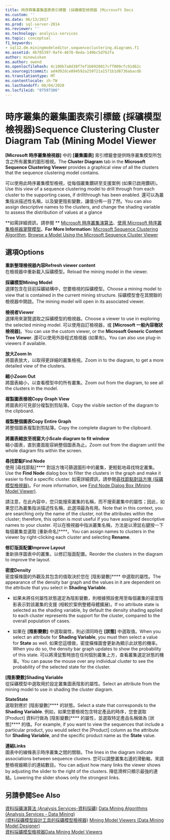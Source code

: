 ```yaml
---
title: 時序群集叢集圖表索引標籤 (採礦模型檢視器 |Microsoft Docs
ms.custom: ''
ms.date: 06/13/2017
ms.prod: sql-server-2014
ms.reviewer: ''
ms.technology: analysis-services
ms.topic: conceptual
f1_keywords:
- sql12.dm.miningmodeleditor.sequenceclustering.diagrams.f1
ms.assetid: 4b705397-9af4-4678-9eda-149bc5d762fa
author: minewiskan
ms.author: owend
ms.openlocfilehash: 4c100b7a8d38f7ef1b8920017cff009cfc91d62c
ms.sourcegitcommit: ad4d92dce894592a259721a1571b1d8736abacdb
ms.translationtype: MT
ms.contentlocale: zh-TW
ms.lasthandoff: 08/04/2020
ms.locfileid: "87597386"
---
```

# <a name="sequence-clustering-cluster-diagram-tab-mining-model-viewer"></a><span data-ttu-id="d7ce9-102">時序叢集的叢集圖表索引標籤 (採礦模型檢視器)</span><span class="sxs-lookup"><span data-stu-id="d7ce9-102">Sequence Clustering Cluster Diagram Tab (Mining Model Viewer</span></span>
  <span data-ttu-id="d7ce9-103">**[Microsoft 時序叢集檢視器]** 中的 **[叢集圖表]** 索引標籤會提供時序叢集模型所包含之所有叢集的圖形檢視。</span><span class="sxs-lookup"><span data-stu-id="d7ce9-103">The **Cluster Diagram** tab in the **Microsoft Sequence Clustering Viewer** provides a graphical view of all the clusters that the sequence clustering model contains.</span></span>  
  
 <span data-ttu-id="d7ce9-104">可以使用此時序叢集模型檢視，從每個叢集鑽研至支援案例 (如果已啟用鑽研)。</span><span class="sxs-lookup"><span data-stu-id="d7ce9-104">Use this view of a sequence clustering model to drill through from each cluster to the supporting cases, if drillthrough has been enabled.</span></span> <span data-ttu-id="d7ce9-105">還可以為叢集指派描述性名稱，以及變更陰影變數，讓值分佈一目了然。</span><span class="sxs-lookup"><span data-stu-id="d7ce9-105">You can also assign descriptive names to the clusters, and change the shading variable to assess the distribution of values at a glance</span></span>  
  
 <span data-ttu-id="d7ce9-106">\*\*如需詳細資訊，請參閱 \*\* [Microsoft 時序叢集演算法](data-mining/microsoft-sequence-clustering-algorithm.md)、[使用 Microsoft 時序叢集檢視器瀏覽模型](data-mining/browse-a-model-using-the-microsoft-sequence-cluster-viewer.md)。</span><span class="sxs-lookup"><span data-stu-id="d7ce9-106">**For More Information:** [Microsoft Sequence Clustering Algorithm](data-mining/microsoft-sequence-clustering-algorithm.md), [Browse a Model Using the Microsoft Sequence Cluster Viewer](data-mining/browse-a-model-using-the-microsoft-sequence-cluster-viewer.md)</span></span>  
  
## <a name="options"></a><span data-ttu-id="d7ce9-107">選項</span><span class="sxs-lookup"><span data-stu-id="d7ce9-107">Options</span></span>  
 <span data-ttu-id="d7ce9-108">**重新整理檢視器內容**</span><span class="sxs-lookup"><span data-stu-id="d7ce9-108">**Refresh viewer content**</span></span>  
 <span data-ttu-id="d7ce9-109">在檢視器中重新載入採礦模型。</span><span class="sxs-lookup"><span data-stu-id="d7ce9-109">Reload the mining model in the viewer.</span></span>  
  
 <span data-ttu-id="d7ce9-110">**採礦模型**</span><span class="sxs-lookup"><span data-stu-id="d7ce9-110">**Mining Model**</span></span>  
 <span data-ttu-id="d7ce9-111">選擇包含在目前採礦結構中，您要檢視的採礦模型。</span><span class="sxs-lookup"><span data-stu-id="d7ce9-111">Choose a mining model to view that is contained in the current mining structure.</span></span> <span data-ttu-id="d7ce9-112">採礦模型會在其關聯的檢視器中開啟。</span><span class="sxs-lookup"><span data-stu-id="d7ce9-112">The mining model will open in its associated viewer.</span></span>  
  
 <span data-ttu-id="d7ce9-113">**檢視者**</span><span class="sxs-lookup"><span data-stu-id="d7ce9-113">**Viewer**</span></span>  
 <span data-ttu-id="d7ce9-114">選擇用來瀏覽選取之採礦模型的檢視器。</span><span class="sxs-lookup"><span data-stu-id="d7ce9-114">Choose a viewer to use in exploring the selected mining model.</span></span> <span data-ttu-id="d7ce9-115">可以使用自訂檢視器，或 **[Microsoft 一般內容樹狀檢視器]**。</span><span class="sxs-lookup"><span data-stu-id="d7ce9-115">You can use the custom viewer, or the **Microsoft Generic Content Tree Viewer**.</span></span> <span data-ttu-id="d7ce9-116">還可以使用外掛程式檢視器 (如果有)。</span><span class="sxs-lookup"><span data-stu-id="d7ce9-116">You can also use plug-in viewers if available.</span></span>  
  
 <span data-ttu-id="d7ce9-117">**放大**</span><span class="sxs-lookup"><span data-stu-id="d7ce9-117">**Zoom In**</span></span>  
 <span data-ttu-id="d7ce9-118">將圖表放大，以取得更詳細的叢集檢視。</span><span class="sxs-lookup"><span data-stu-id="d7ce9-118">Zoom in to the diagram, to get a more detailed view of the clusters.</span></span>  
  
 <span data-ttu-id="d7ce9-119">**縮小**</span><span class="sxs-lookup"><span data-stu-id="d7ce9-119">**Zoom Out**</span></span>  
 <span data-ttu-id="d7ce9-120">將圖表縮小，以查看模型中的所有叢集。</span><span class="sxs-lookup"><span data-stu-id="d7ce9-120">Zoom out from the diagram, to see all the clusters in the model.</span></span>  
  
 <span data-ttu-id="d7ce9-121">**複製圖表檢視**</span><span class="sxs-lookup"><span data-stu-id="d7ce9-121">**Copy Graph View**</span></span>  
 <span data-ttu-id="d7ce9-122">將圖表的可見部分複製到剪貼簿。</span><span class="sxs-lookup"><span data-stu-id="d7ce9-122">Copy the visible section of the diagram to the clipboard.</span></span>  
  
 <span data-ttu-id="d7ce9-123">**複製整個圖表**</span><span class="sxs-lookup"><span data-stu-id="d7ce9-123">**Copy Entire Graph**</span></span>  
 <span data-ttu-id="d7ce9-124">將整個圖表複製到剪貼簿。</span><span class="sxs-lookup"><span data-stu-id="d7ce9-124">Copy the complete diagram to the clipboard.</span></span>  
  
 <span data-ttu-id="d7ce9-125">**將圖表縮放至視窗大小**</span><span class="sxs-lookup"><span data-stu-id="d7ce9-125">**Scale diagram to fit window**</span></span>  
 <span data-ttu-id="d7ce9-126">縮小圖表，直到畫面能容納整個圖表為止。</span><span class="sxs-lookup"><span data-stu-id="d7ce9-126">Zoom out from the diagram until the whole diagram fits within the screen.</span></span>  
  
 <span data-ttu-id="d7ce9-127">**尋找節點**</span><span class="sxs-lookup"><span data-stu-id="d7ce9-127">**Find Node**</span></span>  
 <span data-ttu-id="d7ce9-128">使用 [尋找節點]\*\*\*\* 對話方塊可篩選圖形中的叢集，更輕鬆地尋找特定叢集。</span><span class="sxs-lookup"><span data-stu-id="d7ce9-128">Use the **Find Node** dialog box to filter the clusters in the graph and make it easier to find a specific cluster.</span></span> <span data-ttu-id="d7ce9-129">如需詳細資訊，請參閱[尋找節點對話方塊 &#40;採礦模型檢視器&#41;](find-node-dialog-box-mining-model-viewer.md)。</span><span class="sxs-lookup"><span data-stu-id="d7ce9-129">For more information, see [Find Node Dialog Box &#40;Mining Model Viewer&#41;](find-node-dialog-box-mining-model-viewer.md).</span></span>  
  
 <span data-ttu-id="d7ce9-130">請注意，在此內容中，您只能搜索叢集的名稱，而不搜索叢集中的屬性；因此，如果您已為叢集指派描述性名稱，此選項最為有用。</span><span class="sxs-lookup"><span data-stu-id="d7ce9-130">Note that in this context, you are searching only the name of the cluster, not the attributes within the cluster; therefore, this option is most useful if you have assigned descriptive names to your cluster.</span></span> <span data-ttu-id="d7ce9-131">可以在檢視器中指派叢集名稱，方法是以滑鼠右鍵按一下每個叢集並選取 [重新命名]\*\*\*\*。</span><span class="sxs-lookup"><span data-stu-id="d7ce9-131">You can assign names to clusters in the viewer by right-clicking each cluster and selecting **Rename**.</span></span>  
  
 <span data-ttu-id="d7ce9-132">**修訂版面配置**</span><span class="sxs-lookup"><span data-stu-id="d7ce9-132">**Improve Layout**</span></span>  
 <span data-ttu-id="d7ce9-133">重新排序圖表中的叢集，以修訂版面配置。</span><span class="sxs-lookup"><span data-stu-id="d7ce9-133">Reorder the clusters in the diagram to improve the layout.</span></span>  
  
 <span data-ttu-id="d7ce9-134">**密度**</span><span class="sxs-lookup"><span data-stu-id="d7ce9-134">**Density**</span></span>  
 <span data-ttu-id="d7ce9-135">密度橫條圖的外觀及其包含的值取決於您在 [陰影變數]\*\*\*\* 中選取的屬性。</span><span class="sxs-lookup"><span data-stu-id="d7ce9-135">The appearance of the density bar graph and the values in it are dependent on the attribute that you select in **Shading Variable**.</span></span>  
  
-   <span data-ttu-id="d7ce9-136">如果未將任何屬性狀態選定為陰影變數，則根據預設套用至每個叢集的密度陰影表示對該叢集的支援 (相較於案例整體母體擴展)。</span><span class="sxs-lookup"><span data-stu-id="d7ce9-136">If no attribute state is selected as the shading variable, by default the density shading applied to each cluster represents the support for the cluster, compared to the overall population of cases.</span></span>  
  
-   <span data-ttu-id="d7ce9-137">如果在 **[陰影變數]** 中選取屬性，則必須同時在 **[狀態]** 中選取值。</span><span class="sxs-lookup"><span data-stu-id="d7ce9-137">When you select an attribute for **Shading Variable**, you must then select a value for **State** as well.</span></span> <span data-ttu-id="d7ce9-138">如果您這樣做，密度橫條圖會更新為顯示此狀態的機率。</span><span class="sxs-lookup"><span data-stu-id="d7ce9-138">When you do so, the density bar graph updates to show the probability of this state.</span></span> <span data-ttu-id="d7ce9-139">可以將滑鼠暫時放在任何個別叢集上方，查看叢集選定狀態的機率。</span><span class="sxs-lookup"><span data-stu-id="d7ce9-139">You can pause the mouse over any individual cluster to see the probability of the selected state for the cluster.</span></span>  
  
 <span data-ttu-id="d7ce9-140">**[陰影變數]**</span><span class="sxs-lookup"><span data-stu-id="d7ce9-140">**Shading Variable**</span></span>  
 <span data-ttu-id="d7ce9-141">從採礦模型中選取用於設定叢集圖表陰影的屬性。</span><span class="sxs-lookup"><span data-stu-id="d7ce9-141">Select an attribute from the mining model to use in shading the cluster diagram.</span></span>  
  
 <span data-ttu-id="d7ce9-142">**State**</span><span class="sxs-lookup"><span data-stu-id="d7ce9-142">**State**</span></span>  
 <span data-ttu-id="d7ce9-143">選取對應於 [陰影變數]\*\*\*\* 的狀態。</span><span class="sxs-lookup"><span data-stu-id="d7ce9-143">Select a state that corresponds to the **Shading Variable**.</span></span> <span data-ttu-id="d7ce9-144">例如，如果您要檢視包含特定產品的時序，您會選取 [Product] 資料行做為 [陰影變數]\*\*\*\* 的屬性，並選取特定產品名稱做為 [狀態]\*\*\*\* 的值。</span><span class="sxs-lookup"><span data-stu-id="d7ce9-144">For example, if you want to view the sequences that include a particular product, you would select the [Product] column as the attribute for **Shading Variable**, and the specific product name as the **State** value.</span></span>  
  
 <span data-ttu-id="d7ce9-145">**連結**</span><span class="sxs-lookup"><span data-stu-id="d7ce9-145">**Links**</span></span>  
 <span data-ttu-id="d7ce9-146">圖表中的線條表示時序叢集之間的關聯。</span><span class="sxs-lookup"><span data-stu-id="d7ce9-146">The lines in the diagram indicate associations between sequence clusters.</span></span> <span data-ttu-id="d7ce9-147">您可以調整叢集右邊的滑動軸，來調整檢視器顯示的連結數目。</span><span class="sxs-lookup"><span data-stu-id="d7ce9-147">You can adjust how many links the viewer shows by adjusting the slider to the right of the clusters.</span></span> <span data-ttu-id="d7ce9-148">降低滑桿只顯示最強的連結。</span><span class="sxs-lookup"><span data-stu-id="d7ce9-148">Lowering the slider shows only the strongest links.</span></span>  
  
## <a name="see-also"></a><span data-ttu-id="d7ce9-149">另請參閱</span><span class="sxs-lookup"><span data-stu-id="d7ce9-149">See Also</span></span>  
 <span data-ttu-id="d7ce9-150">[資料採礦演算法 &#40;Analysis Services-資料採礦&#41;](data-mining/data-mining-algorithms-analysis-services-data-mining.md) </span><span class="sxs-lookup"><span data-stu-id="d7ce9-150">[Data Mining Algorithms &#40;Analysis Services - Data Mining&#41;](data-mining/data-mining-algorithms-analysis-services-data-mining.md) </span></span>  
 <span data-ttu-id="d7ce9-151">[&#40;資料採礦模型設計工具的採礦模型檢視器&#41;](mining-model-viewers-data-mining-model-designer.md) </span><span class="sxs-lookup"><span data-stu-id="d7ce9-151">[Mining Model Viewers &#40;Data Mining Model Designer&#41;](mining-model-viewers-data-mining-model-designer.md) </span></span>  
 [<span data-ttu-id="d7ce9-152">資料採礦模型檢視器</span><span class="sxs-lookup"><span data-stu-id="d7ce9-152">Data Mining Model Viewers</span></span>](data-mining/data-mining-model-viewers.md)  
  
  
